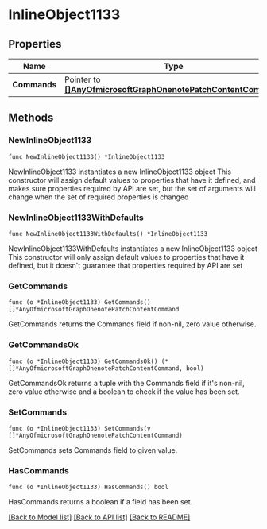 # InlineObject1133

## Properties

Name | Type | Description | Notes
------------ | ------------- | ------------- | -------------
**Commands** | Pointer to [**[]AnyOfmicrosoftGraphOnenotePatchContentCommand**](AnyOfmicrosoftGraphOnenotePatchContentCommand.md) |  | [optional] 

## Methods

### NewInlineObject1133

`func NewInlineObject1133() *InlineObject1133`

NewInlineObject1133 instantiates a new InlineObject1133 object
This constructor will assign default values to properties that have it defined,
and makes sure properties required by API are set, but the set of arguments
will change when the set of required properties is changed

### NewInlineObject1133WithDefaults

`func NewInlineObject1133WithDefaults() *InlineObject1133`

NewInlineObject1133WithDefaults instantiates a new InlineObject1133 object
This constructor will only assign default values to properties that have it defined,
but it doesn't guarantee that properties required by API are set

### GetCommands

`func (o *InlineObject1133) GetCommands() []*AnyOfmicrosoftGraphOnenotePatchContentCommand`

GetCommands returns the Commands field if non-nil, zero value otherwise.

### GetCommandsOk

`func (o *InlineObject1133) GetCommandsOk() (*[]*AnyOfmicrosoftGraphOnenotePatchContentCommand, bool)`

GetCommandsOk returns a tuple with the Commands field if it's non-nil, zero value otherwise
and a boolean to check if the value has been set.

### SetCommands

`func (o *InlineObject1133) SetCommands(v []*AnyOfmicrosoftGraphOnenotePatchContentCommand)`

SetCommands sets Commands field to given value.

### HasCommands

`func (o *InlineObject1133) HasCommands() bool`

HasCommands returns a boolean if a field has been set.


[[Back to Model list]](../README.md#documentation-for-models) [[Back to API list]](../README.md#documentation-for-api-endpoints) [[Back to README]](../README.md)


